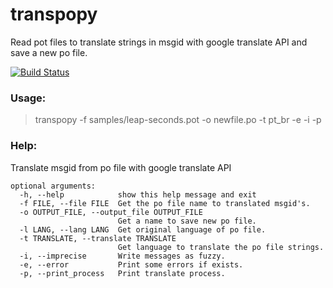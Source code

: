 # transpopy
Read pot files to translate strings in msgid with google translate API and save a new po file.

[![Build Status](https://travis-ci.org/kanazux/transpopy.svg?branch=master)](https://travis-ci.org/kanazux/transpopy)

### Usage:
> transpopy -f samples/leap-seconds.pot -o newfile.po -t pt_br -e -i -p

### Help:
Translate msgid from po file with google translate API

```
optional arguments:
  -h, --help            show this help message and exit
  -f FILE, --file FILE  Get the po file name to translated msgid's.
  -o OUTPUT_FILE, --output_file OUTPUT_FILE
                        Get a name to save new po file.
  -l LANG, --lang LANG  Get original language of po file.
  -t TRANSLATE, --translate TRANSLATE
                        Get language to translate the po file strings.
  -i, --imprecise       Write messages as fuzzy.
  -e, --error           Print some errors if exists.
  -p, --print_process   Print translate process.
```

